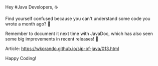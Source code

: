 Hey #Java Developers, ☕️

Find yourself confused because you can't understand some code you wrote a month ago? 🤔

Remember to document it next time with JavaDoc, which has also seen some big improvements in recent releases! 📝 

Article: https://wkorando.github.io/sip-of-java/013.html

Happy Coding!